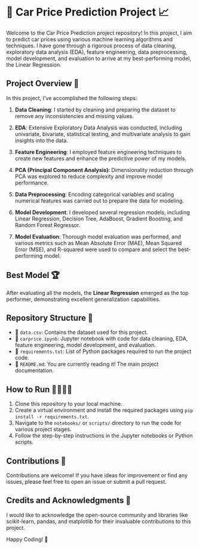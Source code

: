 # 🚗 Car Price Prediction Project 📈

Welcome to the Car Price Prediction project repository! In this project, I aim to predict car prices using various machine learning algorithms and techniques. I have gone through a rigorous process of data cleaning, exploratory data analysis (EDA), feature engineering, data preprocessing, model development, and evaluation to arrive at my best-performing model, the Linear Regression.

## Project Overview 🌟

In this project, I've accomplished the following steps:

1. **Data Cleaning**: I started by cleaning and preparing the dataset to remove any inconsistencies and missing values.

2. **EDA**: Extensive Exploratory Data Analysis was conducted, including univariate, bivariate, statistical testing, and multivariate analysis to gain insights into the data.

3. **Feature Engineering**: I employed feature engineering techniques to create new features and enhance the predictive power of my models.

4. **PCA (Principal Component Analysis)**: Dimensionality reduction through PCA was explored to reduce complexity and improve model performance.

5. **Data Preprocessing**: Encoding categorical variables and scaling numerical features was carried out to prepare the data for modeling.

6. **Model Development**: I developed several regression models, including Linear Regression, Decision Tree, AdaBoost, Gradient Boosting, and Random Forest Regressor.

7. **Model Evaluation**: Thorough model evaluation was performed, and various metrics such as Mean Absolute Error (MAE), Mean Squared Error (MSE), and R-squared were used to compare and select the best-performing model.

## Best Model 🏆

After evaluating all the models, the **Linear Regression** emerged as the top performer, demonstrating excellent generalization capabilities.

## Repository Structure 📂

- 💾 `data.csv`: Contains the dataset used for this project.
- 📓 `carprice.ipynb`: Jupyter notebook with code for data cleaning, EDA, feature engineering, model development, and evaluation.
- 📄 `requirements.txt`: List of Python packages required to run the project code.
- 📄 `README.md`: You are currently reading it! The main project documentation.


## How to Run 🏃‍♀️🏃‍♂️

1. Clone this repository to your local machine.
2. Create a virtual environment and install the required packages using `pip install -r requirements.txt`.
3. Navigate to the `notebooks/` or `scripts/` directory to run the code for various project stages.
4. Follow the step-by-step instructions in the Jupyter notebooks or Python scripts.

## Contributions 🤝

Contributions are welcome! If you have ideas for improvement or find any issues, please feel free to open an issue or submit a pull request.

## Credits and Acknowledgments 👏

I would like to acknowledge the open-source community and libraries like scikit-learn, pandas, and matplotlib for their invaluable contributions to this project.

Happy Coding! 🚀
